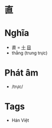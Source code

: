 # 直

# Nghĩa
* 直 = [十](十.md) [目](目.md)
* thẳng (trung trực)

# Phát âm
* /trực/

# Tags
* Hán Việt

<script>window.HANZI_FIELD='直';</script>
